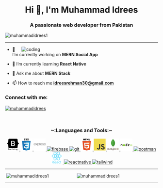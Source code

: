 
<h1 align="center">Hi 👋, I'm Muhammad Idrees</h1>
<h3 align="center">A passionate web developer from Pakistan</h3> 
<img  src="https://komarev.com/ghpvc/?username=muhammadidrees1&label=Profile%20views&color=0e75b6&style=flat" alt="muhammadidrees1" />



<hr/>
<p margin="10">
<img src="https://www.wingstechsolutions.com/wp-content/uploads/2022/03/full-stack-development.gif" align="right" width="450" margin-bottom="10" alt="coding"/>
</p>

- 🔭 I’m currently working on **MERN Social App**

- 🌱 I’m currently learning **React Native**

- 💬 Ask me about **MERN Stack**

- 📫 How to reach me **idreesrehman30@gmail.com**

<h3 align="left">Connect with me:</h3>
<p align="left">

<a href="https://www.linkedin.com/in/muhammad-idrees-67709b24a/" target="blank"><img align="center" src="https://raw.githubusercontent.com/rahuldkjain/github-profile-readme-generator/master/src/images/icons/Social/linked-in-alt.svg" alt="muhammadidrees" height="30" width="40" /></a>

</p>
<br/>

<h3 align="center">~:Languages and Tools:~</h3>
<p align="center"> <a href="https://getbootstrap.com" target="_blank" rel="noreferrer"> <img src="https://raw.githubusercontent.com/devicons/devicon/master/icons/bootstrap/bootstrap-plain-wordmark.svg" alt="bootstrap" width="40" height="40"/> </a> <a href="https://www.w3schools.com/css/" target="_blank" rel="noreferrer"> <img src="https://raw.githubusercontent.com/devicons/devicon/master/icons/css3/css3-original-wordmark.svg" alt="css3" width="40" height="40"/> </a> <a href="https://expressjs.com" target="_blank" rel="noreferrer"> <img src="https://raw.githubusercontent.com/devicons/devicon/master/icons/express/express-original-wordmark.svg" alt="express" width="40" height="40"/> </a> <a href="https://firebase.google.com/" target="_blank" rel="noreferrer"> <img src="https://www.vectorlogo.zone/logos/firebase/firebase-icon.svg" alt="firebase" width="40" height="40"/> </a> <a href="https://git-scm.com/" target="_blank" rel="noreferrer"> <img src="https://www.vectorlogo.zone/logos/git-scm/git-scm-icon.svg" alt="git" width="40" height="40"/> </a> <a href="https://www.w3.org/html/" target="_blank" rel="noreferrer"> <img src="https://raw.githubusercontent.com/devicons/devicon/master/icons/html5/html5-original-wordmark.svg" alt="html5" width="40" height="40"/> </a> <a href="https://developer.mozilla.org/en-US/docs/Web/JavaScript" target="_blank" rel="noreferrer"> <img src="https://raw.githubusercontent.com/devicons/devicon/master/icons/javascript/javascript-original.svg" alt="javascript" width="40" height="40"/> </a> <a href="https://www.mongodb.com/" target="_blank" rel="noreferrer"> <img src="https://raw.githubusercontent.com/devicons/devicon/master/icons/mongodb/mongodb-original-wordmark.svg" alt="mongodb" width="40" height="40"/> </a> <a href="https://nodejs.org" target="_blank" rel="noreferrer"> <img src="https://raw.githubusercontent.com/devicons/devicon/master/icons/nodejs/nodejs-original-wordmark.svg" alt="nodejs" width="40" height="40"/> </a> <a href="https://postman.com" target="_blank" rel="noreferrer"> <img src="https://www.vectorlogo.zone/logos/getpostman/getpostman-icon.svg" alt="postman" width="40" height="40"/> </a> <a href="https://reactjs.org/" target="_blank" rel="noreferrer"> <img src="https://raw.githubusercontent.com/devicons/devicon/master/icons/react/react-original-wordmark.svg" alt="react" width="40" height="40"/> </a> <a href="https://reactnative.dev/" target="_blank" rel="noreferrer"> <img src="https://reactnative.dev/img/header_logo.svg" alt="reactnative" width="40" height="40"/> </a> <a href="https://tailwindcss.com/" target="_blank" rel="noreferrer"> <img src="https://www.vectorlogo.zone/logos/tailwindcss/tailwindcss-icon.svg" alt="tailwind" width="40" height="40"/> </a> </p>
<hr/>




<div style="display:flex;">
&nbsp;<img align="left" width="350"   src="https://github-readme-stats.vercel.app/api/top-langs?username=muhammadidrees1&show_icons=true&locale=en&layout=compact" alt="muhammadidrees1" />

<img align="center" width="400" src="https://github-readme-streak-stats.herokuapp.com/?user=muhammadidrees1&" alt="muhammadidrees1" />
</div>
<hr/>
